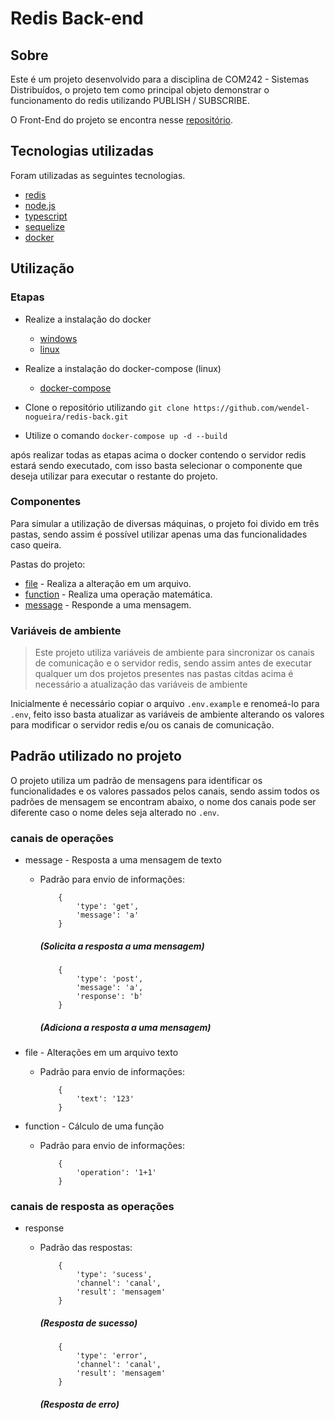 # Redis Back-end

## Sobre

Este é um projeto desenvolvido para a disciplina de COM242 - Sistemas Distribuídos, o projeto tem como principal objeto demonstrar o funcionamento do redis utilizando PUBLISH / SUBSCRIBE.

O Front-End do projeto se encontra nesse [repositório](https://github.com/MarcosPaul0/redis-publish-subscribe-front). 

## Tecnologias utilizadas

Foram utilizadas as seguintes tecnologias.

- [redis](https://redis.io)
- [node.js](https://nodejs.org/en/)
- [typescript](https://expressjs.com/pt-br/)
- [sequelize](https://sequelize.org)
- [docker](https://www.docker.com)

## Utilização

### Etapas

 - Realize a instalação do docker 
    - [windows](https://docs.docker.com/desktop/install/windows-install/)
    - [linux](https://docs.docker.com/desktop/install/linux-install/)

 - Realize a instalação do docker-compose (linux)
    - [docker-compose](https://docs.docker.com/compose/install/linux/)

 - Clone o repositório utilizando ```git clone https://github.com/wendel-nogueira/redis-back.git```

 - Utilize o comando ```docker-compose up -d --build```

 após realizar todas as etapas acima o docker contendo o servidor redis estará sendo executado, com isso basta selecionar o componente que deseja utilizar para executar o restante do projeto.

### Componentes

Para simular a utilização de diversas máquinas, o projeto foi divido em três pastas, sendo assim é possível utilizar apenas uma das funcionalidades caso queira.

Pastas do projeto:

- [file](./file) - Realiza a alteração em um arquivo.
- [function](./function) - Realiza uma operação matemática.
- [message](./message) - Responde a uma mensagem.

### Variáveis de ambiente

> Este projeto utiliza variáveis de ambiente para sincronizar os canais de comunicação e o servidor redis, sendo assim antes de executar qualquer um dos projetos presentes nas pastas citdas acima é necessário a atualização das variáveis de ambiente

Inicialmente é necessário copiar o arquivo ```.env.example``` e renomeá-lo para ```.env```, feito isso basta atualizar as variáveis de ambiente alterando os valores para modificar o servidor redis e/ou os canais de comunicação.

## Padrão utilizado no projeto

O projeto utiliza um padrão de mensagens para identificar os funcionalidades e os valores passados pelos canais, sendo assim todos os padrões de mensagem se encontram abaixo, o nome dos canais pode ser diferente caso o nome deles seja alterado no ```.env```.


### canais de operações

 - message - Resposta a uma mensagem de texto

    - Padrão para envio de informações:
        ````
            {
                'type': 'get',
                'message': 'a'
            }
        ````

        ##### (Solicita a resposta a uma mensagem)

        ````
            {
                'type': 'post',
                'message': 'a',
                'response': 'b'
            }
        ````
        ##### (Adiciona a resposta a uma mensagem)

 - file - Alterações em um arquivo texto

    - Padrão para envio de informações:

        ````
            {
                'text': '123'
            }
        ````

 - function - Cálculo de uma função

    - Padrão para envio de informações:

        ````
            {
                'operation': '1+1'
            }
        ````

### canais de resposta as operações

 - response
    - Padrão das respostas:

        ````
            {
                'type': 'sucess',
                'channel': 'canal',
                'result': 'mensagem'
            }
        ````
        ##### (Resposta de sucesso)

        ````
            {
                'type': 'error',
                'channel': 'canal',
                'result': 'mensagem'
            }
        ````
        ##### (Resposta de erro)


